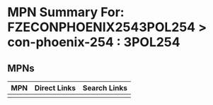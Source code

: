 



# MPN Summary For: FZECONPHOENIX2543POL254 > con-phoenix-254 : 3POL254

## MPNs
  

|MPN|Direct Links|Search Links|
| :--- | :--- | :--- |
||||
